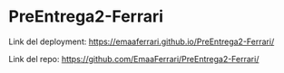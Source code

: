 # PreEntrega2-Ferrari

Link del deployment: https://emaaferrari.github.io/PreEntrega2-Ferrari/

Link del repo: https://github.com/EmaaFerrari/PreEntrega2-Ferrari/
